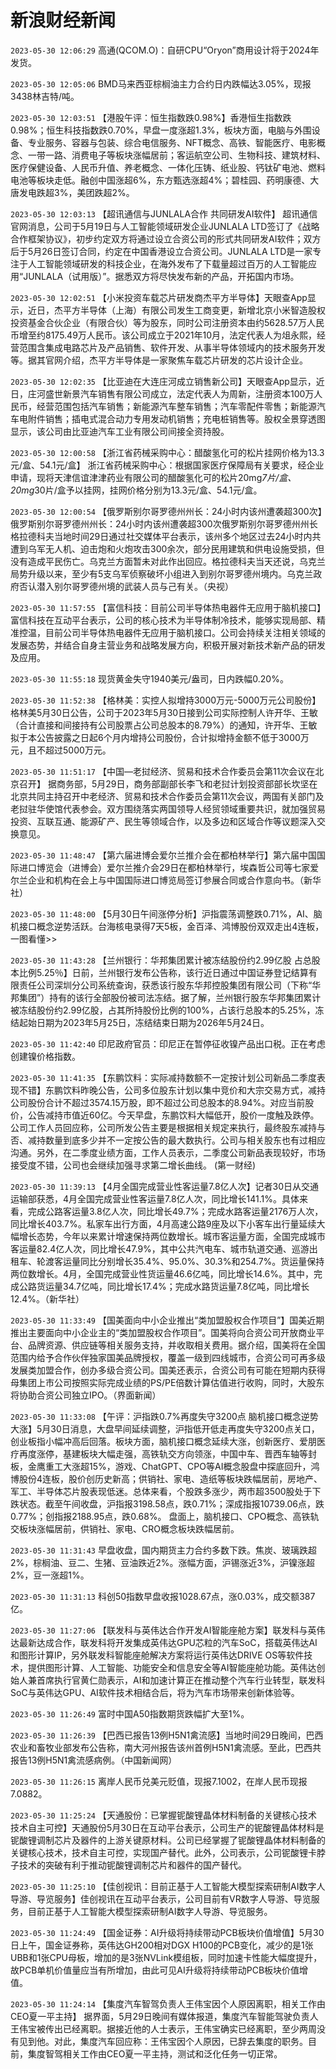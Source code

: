 # 新浪财经新闻
`2023-05-30 12:06:29` 高通(QCOM.O)：自研CPU“Oryon”商用设计将于2024年发货。

`2023-05-30 12:05:06` BMD马来西亚棕榈油主力合约日内跌幅达3.05%，现报3438林吉特/吨。

`2023-05-30 12:03:51` 【港股午评：恒生指数跌0.98%】香港恒生指数跌0.98%；恒生科技指数跌0.70%，早盘一度涨超1.3%，板块方面，电脑与外围设备、专业服务、容器与包装、综合电信服务、NFT概念、高铁、智能医疗、电影概念、一带一路、消费电子等板块涨幅居前；客运航空公司、生物科技、建筑材料、医疗保健设备、人民币升值、养老概念、一体化压铸、纸业股、钙钛矿电池、燃料电池等板块走低。融创中国涨超6%，东方甄选涨超4%；碧桂园、药明康德、大唐发电跌超3%，美团跌超2%。

`2023-05-30 12:03:13` 【超讯通信与JUNLALA合作 共同研发AI软件】 超讯通信官网消息，公司于5月19日与人工智能领域研发企业JUNLALA LTD签订了《战略合作框架协议》，初步约定双方将通过设立合资公司的形式共同研发AI软件；双方后于5月26日签订合同，约定在中国香港设立合资公司。JUNLALA LTD是一家专注于人工智能领域研发的科技企业，在海外发布了下载量超过百万的人工智能应用“JUNLALA（试用版）”。据悉双方将尽快发布新的产品，开拓国内市场。

`2023-05-30 12:02:51` 【小米投资车载芯片研发商杰平方半导体】天眼查App显示，近日，杰平方半导体（上海）有限公司发生工商变更，新增北京小米智造股权投资基金合伙企业（有限合伙）等为股东，同时公司注册资本由约5628.57万人民币增至约8175.49万人民币。该公司成立于2021年10月，法定代表人为俎永熙，经营范围含集成电路芯片及产品销售、软件开发、从事半导体领域内的技术服务开发等。据其官网介绍，杰平方半导体是一家聚焦车载芯片研发的芯片设计企业。

`2023-05-30 12:02:35` 【比亚迪在大连庄河成立销售新公司】天眼查App显示，近日，庄河盛世新景汽车销售有限公司成立，法定代表人为周新，注册资本100万人民币，经营范围包括汽车销售；新能源汽车整车销售；汽车零配件零售；新能源汽车电附件销售；插电式混合动力专用发动机销售；充电桩销售等。股权全景穿透图显示，该公司由比亚迪汽车工业有限公司间接全资持股。

`2023-05-30 12:00:58` 【浙江省药械采购中心：醋酸氢化可的松片挂网价格为13.3元/盒、54.1元/盒】 浙江省药械采购中心：根据国家医疗保障局有关要求，经企业申请，现将天津信谊津津药业有限公司的醋酸氢化可的松片20mg*7片/盒、20mg*30片/盒予以挂网，挂网价格分别为13.3元/盒、54.1元/盒。

`2023-05-30 12:00:54` 【俄罗斯别尔哥罗德州州长：24小时内该州遭袭超300次】俄罗斯别尔哥罗德州州长：24小时内该州遭袭超300次俄罗斯别尔哥罗德州州长格拉德科夫当地时间29日通过社交媒体平台表示，该州多个地区过去24小时内共遭到乌军无人机、迫击炮和火炮攻击300余次，部分民用建筑和供电设施受损，但没有造成平民伤亡。乌克兰方面暂未对此作出回应。格拉德科夫当天还说，乌克兰局势升级以来，至少有5支乌军侦察破坏小组进入到别尔哥罗德州境内。乌克兰政府否认潜入别尔哥罗德州境的武装人员与己有关。（央视）

`2023-05-30 11:57:55` 【富信科技：目前公司半导体热电器件无应用于脑机接口】富信科技在互动平台表示，公司的核心技术为半导体制冷技术，能够实现局部、精准控温，目前公司半导体热电器件无应用于脑机接口。公司会持续关注相关领域的发展态势，并结合自身主营业务和战略发展方向，积极开展对新技术新产品的研发及应用。

`2023-05-30 11:55:18` 现货黄金失守1940美元/盎司，日内跌幅0.20%。

`2023-05-30 11:52:38` 【格林美：实控人拟增持3000万元-5000万元公司股份】 格林美5月30日公告，公司于2023年5月30日接到公司实际控制人许开华、王敏（合计直接和间接持有公司股票占公司总股本的8.79%）的通知，许开华、王敏拟于本公告披露之日起6个月内增持公司股份，合计拟增持金额不低于3000万元，且不超过5000万元。

`2023-05-30 11:51:17` 【中国—老挝经济、贸易和技术合作委员会第11次会议在北京召开】 据商务部，5月29日，商务部副部长李飞和老挝计划投资部部长坎坚在北京共同主持召开中老经济、贸易和技术合作委员会第11次会议，两国有关部门及老挝驻华使馆代表参会。双方围绕落实两国领导人经贸领域重要共识，就加强贸易投资、互联互通、能源矿产、民生等领域合作，以及多边和区域合作等议题深入交换意见。

`2023-05-30 11:48:47` 【第六届进博会爱尔兰推介会在都柏林举行】第六届中国国际进口博览会（进博会）爱尔兰推介会29日在都柏林举行，埃森哲公司等七家爱尔兰企业和机构在会上与中国国际进口博览局签订参展合同或合作意向书。（新华社）

`2023-05-30 11:48:00` 【5月30日午间涨停分析】沪指震荡调整跌0.71%，AI、脑机接口概念逆势活跃。台海核电录得7天5板，金百泽、鸿博股份双双走出4连板，一图看懂>>

`2023-05-30 11:43:28` 【兰州银行：华邦集团累计被冻结股份约2.99亿股 占总股本比例5.25％】日前，兰州银行发布公告称，该行近日通过中国证券登记结算有限责任公司深圳分公司系统查询，获悉该行股东华邦控股集团有限公司（下称“华邦集团”）持有的该行全部股份被司法冻结。据了解，兰州银行股东华邦集团累计被冻结股份约2.99亿股，占其所持股份比例的100%，占该行总股本的5.25%，冻结起始日期为2023年5月25日，冻结结束日期为2026年5月24日。

`2023-05-30 11:42:40` 印尼政府官员：印尼正在暂停征收镍产品出口税。正在考虑创建镍价格指数。

`2023-05-30 11:41:35` 【东鹏饮料：实际减持数额不一定按计划公司新品二季度表现不错】东鹏饮料昨晚公告，公司多位股东计划以集中竞价和大宗交易方式，减持公司股份合计不超过3574.15万股，即不超过公司总股本的8.94%。对应当前股价，公告减持市值近60亿。今天早盘，东鹏饮料大幅低开，股价一度触及跌停。公司工作人员回应称，公司所发公告主要是根据相关规定来执行，最终股东减持与否、减持数量到底多少并不一定按公告的最大数执行。公司与相关股东也有过相应沟通。另外，在二季度业绩方面，工作人员表示，二季度公司新品表现较好，市场接受度不错，公司也会继续加强寻求第二增长曲线。 (第一财经)

`2023-05-30 11:39:13` 【4月全国完成营业性客运量7.8亿人次】记者30日从交通运输部获悉，4月全国完成营业性客运量7.8亿人次，同比增长141.1%。具体来看，完成公路客运量3.8亿人次，同比增长49.7%；完成水路客运量2176万人次，同比增长403.7%。私家车出行方面，4月高速公路9座及以下小客车出行量延续大幅增长态势，今年以来累计增速保持两位数增长。城市客运量方面，全国完成城市客运量82.4亿人次，同比增长47.9%，其中公共汽电车、城市轨道交通、巡游出租车、轮渡客运量同比分别增长35.4%、95.0%、30.3%和254.7%。货运量保持两位数增长。4月，全国完成营业性货运量46.6亿吨，同比增长14.6%。其中，完成公路货运量34.7亿吨，同比增长17.4%；完成水路货运量7.8亿吨，同比增长12.4%。（新华社）

`2023-05-30 11:33:49` 【国美面向中小企业推出“类加盟股权合作项目”】国美近期推出主要面向中小企业主的“类加盟股权合作项目”。国美将向合资公司开放商业平台、品牌资源、供应链等相关服务支持，并收取相关费用。据介绍，国美将在全国范围内给予合作伙伴独家国美品牌授权，覆盖一级到四线城市，合资公司可再多级发展类加盟合作，创办多级合资公司。国美还表示，合资公司有可能在短期内获得母集团上市公司按照实际完成业绩的PS/PE倍数计算估值进行收购，同时，大股东将协助合资公司独立IPO。（界面新闻）

`2023-05-30 11:33:08` 【午评：沪指跌0.7%再度失守3200点 脑机接口概念逆势大涨】5月30日消息，大盘早间延续调整，沪指低开低走再度失守3200点关口，创业板指小幅冲高后回落。板块方面，脑机接口概念延续大涨，创新医疗、爱朋医疗再度涨停，基建板块大幅走强，高铁轨交方向领涨，中国中车、晋西车轴等封板，金鹰重工大涨超15%，游戏、ChatGPT、CPO等AI概念股盘中探底回升，鸿博股份4连板，股价创历史新高；供销社、家电、造纸等板块跌幅居前，房地产、军工、半导体芯片股表现低迷。总体来看，个股跌多涨少，两市超3500股处于下跌状态。截至午间收盘，沪指报3198.58点，跌0.71%；深成指报10739.06点，跌0.77%；创指报2188.95点，跌0.68%。 盘面上，脑机接口、CPO概念、高铁轨交板块涨幅居前，供销社、家电、CRO概念板块跌幅居前。

`2023-05-30 11:31:43` 早盘收盘，国内期货主力合约多数下跌。焦炭、玻璃跌超2%，棕榈油、豆二、生猪、豆油跌近2%。涨幅方面，沪锡涨近3%，沪镍涨超2%，豆一涨超1%。

`2023-05-30 11:31:13` 科创50指数早盘收报1028.67点，涨0.03%，成交额387亿。

`2023-05-30 11:27:06` 【联发科与英伟达合作开发AI智能座舱方案】联发科与英伟达最新达成合作，联发科将开发集成英伟达GPU芯粒的汽车SoC，搭载英伟达AI和图形计算IP，另外联发科智能座舱解决方案将运行英伟达DRIVE OS等软件技术，提供图形计算、人工智能、功能安全和信息安全等AI智能座舱功能。英伟达创始人兼首席执行官黄仁勋表示，AI和加速计算正在推动整个汽车行业转型，联发科SoC与英伟达GPU、AI软件技术相结合后，将为汽车市场带来创新体验等。

`2023-05-30 11:26:49` 富时中国A50指数期货跌幅扩大至1%。

`2023-05-30 11:26:39` 【巴西已报告13例H5N1禽流感】当地时间29日晚间，巴西农业和畜牧业部发布公告称，南大河州报告该州首例H5N1禽流感。至此，巴西共报告13例H5N1禽流感病例。（中国新闻网）

`2023-05-30 11:26:15` 离岸人民币兑美元贬值，现报7.1002，在岸人民币现报7.0882。

`2023-05-30 11:25:24` 【天通股份：已掌握铌酸锂晶体材料制备的关键核心技术 技术自主可控】天通股份5月30日在互动平台表示，公司生产的铌酸锂晶体材料是铌酸锂调制芯片及器件的上游关键原材料。公司已经掌握了铌酸锂晶体材料制备的关键核心技术，技术自主可控，实现国产替代。此外，公司表示，公司铌酸锂卡脖子技术的突破有利于推动铌酸锂调制芯片和器件的国产替代。

`2023-05-30 11:25:10` 【佳创视讯：目前正基于人工智能大模型探索研制AI数字人导游、导览服务】佳创视讯在互动平台表示，公司目前有VR数字人导游、导览服务，目前正基于人工智能大模型探索研制AI数字人导游、导览服务。

`2023-05-30 11:24:49` 【国金证券：AI升级将持续带动PCB板块价值增值】5月30日上午，国金证券称，英伟达GH200相对DGX H100的PCB变化，减少的是1张UBB和1张CPU母板，增加的是3张NVLink模组板，同时加速卡性能大幅度提升，故PCB单机价值量应当有所增加，由此可见AI升级将持续带动PCB板块价值增值。

`2023-05-30 11:24:14` 【集度汽车智驾负责人王伟宝因个人原因离职，相关工作由CEO夏一平主持】 据界面，5月29日晚间有媒体报道，集度汽车智能驾驶负责人王伟宝被传出已经离职。据接近他的人士表示，王伟宝确实已经离职，至少两周没有见到他。对此，集度汽车回应称：王伟宝因个人原因，已辞去集度的职务。目前，集度智驾相关工作由CEO夏一平主持，测试和泛化任务一切正常。


